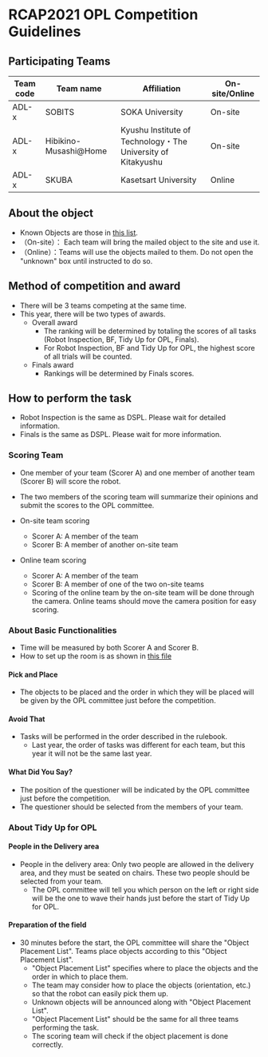# RCAP2021 OPL Competition Guidelines

## Participating Teams

| Team code | Team name  | Affiliation  | On-site/Online |
| --------- | ---------- | ------------ | ------ |
| ADL-x | SOBITS | SOKA University | On-site |
| ADL-x | Hibikino-Musashi@Home | Kyushu Institute of Technology・The University of Kitakyushu | On-site |
| ADL-x | SKUBA       | Kasetsart University | Online |

## About the object
- Known Objects are those in [this list](opl_known_object_list.pdf).
- （On-site）： Each team will bring the mailed object to the site and use it.
- （Online）：Teams will use the objects mailed to them. Do not open the "unknown" box until instructed to do so.

## Method of competition and award 

- There will be 3 teams competing at the same time.
- This year, there will be two types of awards.
  - Overall award
    - The ranking will be determined by totaling the scores of all tasks (Robot Inspection, BF, Tidy Up for OPL, Finals).
    - For Robot Inspection, BF and Tidy Up for OPL, the highest score of all trials will be counted.
  - Finals award
    - Rankings will be determined by Finals scores.

## How to perform the task

- Robot Inspection is the same as DSPL. Please wait for detailed information.
- Finals is the same as DSPL. Please wait for more information.

### Scoring Team
- One member of your team (Scorer A) and one member of another team (Scorer B) will score the robot.
- The two members of the scoring team will summarize their opinions and submit the scores to the OPL committee.
- On-site team scoring
  - Scorer A:  A member of the team
  - Scorer B:  A member of another on-site team

- Online team scoring
  - Scorer A:  A member of the team
  - Scorer B:  A member of one of the two on-site teams
  - Scoring of the online team by the on-site team will be done through the camera.  Online teams should move the camera position for easy scoring.


### About Basic Functionalities
- Time will be measured by both Scorer A and Scorer B.
- How to set up the room is as shown in [this file](./BFArena_y1.pdf)

#### Pick and Place
- The objects to be placed and the order in which they will be placed will be given by the OPL committee just before the competition.

#### Avoid That
- Tasks will be performed in the order described in the rulebook.
  - Last year, the order of tasks was different for each team, but this year it will not be the same last year.

#### What Did You Say?
- The position of the questioner will be indicated by the OPL committee just before the competition.
- The questioner should be selected from the members of your team.

### About Tidy Up for OPL

#### People in the Delivery area
- People in the delivery area: Only two people are allowed in the delivery area, and they must be seated on chairs. These two people should be selected from your team.
  - The OPL committee will tell you which person on the left or right side will be the one to wave their hands just before the start of Tidy Up for OPL.

#### Preparation of the field

- 30 minutes before the start, the OPL committee will share the "Object Placement List". Teams place objects according to this "Object Placement List".
  - "Object Placement List" specifies where to place the objects and the order in which to place them.
  - The team may consider how to place the objects (orientation, etc.) so that the robot can easily pick them up.
  - Unknown objects will be announced along with "Object Placement List".
  - "Object Placement List" should be the same for all three teams performing the task.
  - The scoring team will check if the object placement is done correctly.

